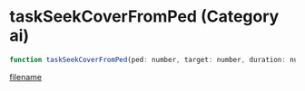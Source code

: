 # taskSeekCoverFromPed (Category ai)

```js
function taskSeekCoverFromPed(ped: number, target: number, duration: number, p3: boolean): void
```

[filename](taskSeekCoverFromPed_m.md ':include')